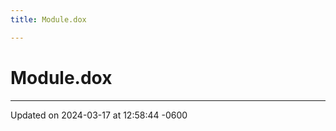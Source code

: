 ```yaml
---
title: Module.dox

---
```


# Module.dox








-------------------------------

Updated on 2024-03-17 at 12:58:44 -0600
